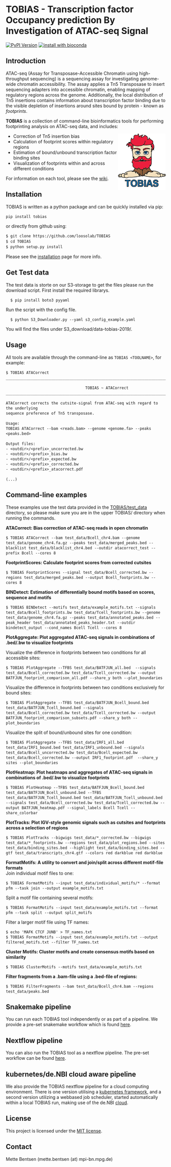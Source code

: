TOBIAS - Transcription factor Occupancy prediction By Investigation of ATAC-seq Signal 
=======================================

[![PyPI Version](https://img.shields.io/pypi/v/tobias.svg?style=plastic)](https://pypi.org/project/tobias/)
[![install with bioconda](https://img.shields.io/badge/install%20with-bioconda-brightgreen.svg?style=flat)](http://bioconda.github.io/recipes/tobias/README.html)

Introduction 
------------

ATAC-seq (Assay for Transposase-Accessible Chromatin using high-throughput sequencing) is a sequencing assay for investigating genome-wide chromatin accessibility. The assay applies a Tn5 Transposase to insert sequencing adapters into accessible chromatin, enabling mapping of regulatory regions across the genome. Additionally, the local distribution of Tn5 insertions contains information about transcription factor binding due to the visible depletion of insertions around sites bound by protein - known as _footprints_. 

**TOBIAS** is a collection of command-line bioinformatics tools for performing footprinting analysis on ATAC-seq data, and includes:

<img align="right" width=150 src="/figures/tobias.png">

- Correction of Tn5 insertion bias
- Calculation of footprint scores within regulatory regions
- Estimation of bound/unbound transcription factor binding sites
- Visualization of footprints within and across different conditions

For information on each tool, please see the [wiki](https://github.com/loosolab/TOBIAS/wiki/).

Installation
------------
TOBIAS is written as a python package and can be quickly installed via pip:
```bash
pip install tobias
```

or directly from github using:
```bash
$ git clone https://github.com/loosolab/TOBIAS
$ cd TOBIAS
$ python setup.py install
```
Please see the [installation](https://github.com/loosolab/TOBIAS/wiki/installation) page for more info.

Get Test data
------------
The test data is storte on our S3-storage to get the files please run the download script. 
First install the required librarys.

```
  $ pip install boto3 pyyaml
```

Run the script with the config file.

```
  $ python S3_Downloader.py --yaml s3_config_example.yaml
```

You will find the files under S3_download/data-tobias-2019/.

Usage
------------
All tools are available through the command-line as ```TOBIAS <TOOLNAME>```, for example:
``` 
$ TOBIAS ATACorrect
__________________________________________________________________________________________

                                   TOBIAS ~ ATACorrect
__________________________________________________________________________________________

ATACorrect corrects the cutsite-signal from ATAC-seq with regard to the underlying
sequence preference of Tn5 transposase.

Usage:
TOBIAS ATACorrect --bam <reads.bam> --genome <genome.fa> --peaks <peaks.bed>

Output files:
- <outdir>/<prefix>_uncorrected.bw
- <outdir>/<prefix>_bias.bw
- <outdir>/<prefix>_expected.bw
- <outdir>/<prefix>_corrected.bw
- <outdir>/<prefix>_atacorrect.pdf

(...)
```

Command-line examples
-------------

These examples use the test data provided in the [TOBIAS/test_data](https://github.com/loosolab/TOBIAS/tree/master/test_data) directory, so please make sure you are in the upper TOBIAS/ directory when running the commands.

**ATACorrect: Bias correction of ATAC-seq reads in open chromatin**     
```
$ TOBIAS ATACorrect --bam test_data/Bcell_chr4.bam --genome test_data/genome_chr4.fa.gz --peaks test_data/merged_peaks.bed --blacklist test_data/blacklist_chr4.bed --outdir atacorrect_test --prefix Bcell --cores 8
```

**FootprintScores: Calculate footprint scores from corrected cutsites**
```
$ TOBIAS FootprintScores --signal test_data/Bcell_corrected.bw --regions test_data/merged_peaks.bed --output Bcell_footprints.bw --cores 8
```

**BINDetect: Estimation of differentially bound motifs based on scores, sequence and motifs**   
```
$ TOBIAS BINDetect --motifs test_data/example_motifs.txt --signals test_data/Bcell_footprints.bw test_data/Tcell_footprints.bw --genome test_data/genome_chr4.fa.gz --peaks test_data/annotated_peaks.bed --peak_header test_data/annotated_peaks_header.txt --outdir bindetect_output --cond_names Bcell Tcell --cores 8
```

**PlotAggregate: Plot aggregated ATAC-seq signals in combinations of .bed/.bw to visualize footprints**  

Visualize the difference in footprints between two conditions for all accessible sites:    
```
$ TOBIAS PlotAggregate --TFBS test_data/BATFJUN_all.bed  --signals test_data/Bcell_corrected.bw test_data/Tcell_corrected.bw --output BATFJUN_footprint_comparison_all.pdf --share_y both --plot_boundaries
```

Visualize the difference in footprints between two conditions exclusively for bound sites:   
```
$ TOBIAS PlotAggregate --TFBS test_data/BATFJUN_Bcell_bound.bed test_data/BATFJUN_Tcell_bound.bed --signals test_data/Bcell_corrected.bw test_data/Tcell_corrected.bw --output BATFJUN_footprint_comparison_subsets.pdf --share_y both --plot_boundaries
```

Visualize the split of bound/unbound sites for one condition:   
```
$ TOBIAS PlotAggregate --TFBS test_data/IRF1_all.bed test_data/IRF1_bound.bed test_data/IRF1_unbound.bed --signals test_data/Bcell_uncorrected.bw test_data/Bcell_expected.bw test_data/Bcell_corrected.bw --output IRF1_footprint.pdf  --share_y sites --plot_boundaries
```

**PlotHeatmap: Plot heatmaps and aggregates of ATAC-seq signals in combinations of .bed/.bw to visualize footprints**   
```
$ TOBIAS PlotHeatmap --TFBS test_data/BATFJUN_Bcell_bound.bed test_data/BATFJUN_Bcell_unbound.bed --TFBS test_data/BATFJUN_Tcell_bound.bed test_data/BATFJUN_Tcell_unbound.bed --signals test_data/Bcell_corrected.bw test_data/Tcell_corrected.bw --output BATFJUN_heatmap.pdf --signal_labels Bcell Tcell --share_colorbar
```

**PlotTracks: Plot IGV-style genomic signals such as cutsites and footprints across a selection of regions**
```
$ TOBIAS PlotTracks --bigwigs test_data/*_corrected.bw --bigwigs test_data/*_footprints.bw --regions test_data/plot_regions.bed --sites test_data/binding_sites.bed --highlight test_data/binding_sites.bed --gtf test_data/transcripts_chr4.gtf --colors red darkblue red darkblue
```

**FormatMotifs: A utility to convert and join/split across different motif-file formats**    
Join individual motif files to one:    
```
$ TOBIAS FormatMotifs --input test_data/individual_motifs/* --format pfm --task join --output example_motifs.txt
```

Split a motif file containing several motifs:  
```
$ TOBIAS FormatMotifs --input test_data/example_motifs.txt --format pfm --task split --output split_motifs
```

Filter a larger motif file using TF names:
```
$ echo 'MAFK CTCF JUNB' > TF_names.txt
$ TOBIAS FormatMotifs --input test_data/example_motifs.txt --output filtered_motifs.txt --filter TF_names.txt
```

**Cluster Motifs: Cluster motifs and create consensus motifs based on similarity**
```
$ TOBIAS ClusterMotifs --motifs test_data/example_motifs.txt
```

**Filter fragments from a .bam-file using a .bed-file of regions:**
```
$ TOBIAS FilterFragments --bam test_data/Bcell_chr4.bam --regions test_data/peaks.bed
```


Snakemake pipeline
------------

You can run each TOBIAS tool independently or as part of a pipeline. We provide a pre-set snakemake workflow which is found [here](https://github.molgen.mpg.de/loosolab/TOBIAS_snakemake).

Nextflow pipeline
------------

You can also run the TOBIAS tool as a nextflow pipeline. The pre-set workflow can be found [here](https://github.molgen.mpg.de/loosolab/TOBIAS-nextflow).

kubernetes/de.NBI cloud aware pipeline
------------

We also provide the TOBIAS nextflow pipeline for a cloud computing environment. There is one version utilising a [kubernetes framework](https://github.molgen.mpg.de/loosolab/TOBIAS-nextflow/tree/master/TOBIAS_over_S3), and a second version utilizing a webbased job scheduler, started automatically within a local TOBIAS run, making use of the de.NBI [cloud](https://github.molgen.mpg.de/loosolab/TOBIAS-nextflow/tree/master/TOBIAS_over_NGINX).



License
------------
This project is licensed under the [MIT license](LICENSE). 


Contact
------------
Mette Bentsen (mette.bentsen (at) mpi-bn.mpg.de)
